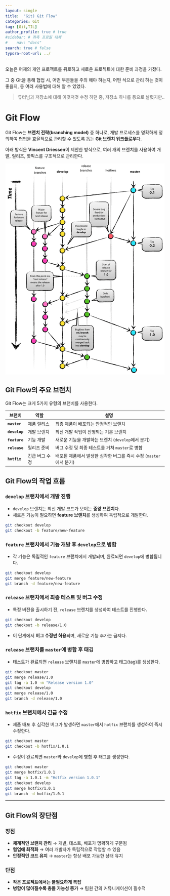 ```yaml
---
layout: single
title:  "Git) Git Flow"
categories: Git
tag: [Git,TIL]
author_profile: true # true
#sidebar: # 좌측 프로필 대체
#    nav: "docs"
search: true # false
typora-root-url: ../
---
```


오늘은 어제의 개인 프로젝트를 뒤로하고 새로운 프로젝트에 대한 준비 과정을 가졌다.

그 중 Git을 통해 협업 시, 어떤 부분들을 주의 해야 하는지, 어떤 식으로 관리 하는 것이 좋을지, 등 여러 사용법에 대해 알 수 있었다.

> 튜터님과 저장소에 대해 이것저것 수정 하던 중, 저장소 하나를 통으로 날렸지만..



# Git Flow

Git Flow는 **브랜치 전략(branching model)** 중 하나로, 개발 프로세스를 명확하게 정의하여 협업을 효율적으로 관리할 수 있도록 돕는 **Git 브랜치 워크플로우**다.

아래 방식은 **Vincent Driessen**이 제안한 방식으로, 여러 개의 브랜치를 사용하여 개발, 릴리즈, 핫픽스를 구조적으로 관리한다.

![img](/images/2025-02-06-0021/img.png)

## **Git Flow의 주요 브랜치**

Git Flow는 크게 5가지 유형의 브랜치를 사용한다.

| 브랜치        | 역할           | 설명                                                         |
| ------------- | -------------- | ------------------------------------------------------------ |
| **`master`**  | 제품 릴리스    | 최종 제품이 배포되는 안정적인 브랜치                         |
| **`develop`** | 개발 브랜치    | 최신 개발 작업이 진행되는 기본 브랜치                        |
| **`feature`** | 기능 개발      | 새로운 기능을 개발하는 브랜치 (`develop`에서 분기)           |
| **`release`** | 릴리즈 준비    | 버그 수정 및 최종 테스트를 거쳐 `master`로 병합              |
| **`hotfix`**  | 긴급 버그 수정 | 배포된 제품에서 발생한 심각한 버그를 즉시 수정 (`master`에서 분기) |



## **Git Flow의 작업 흐름**

### `develop` 브랜치에서 개발 진행

- `develop` 브랜치는 최신 개발 코드가 모이는 **중앙 브랜치**다.
- 새로운 기능이 필요하면 **feature 브랜치**를 생성하여 독립적으로 개발한다.

```bash
git checkout develop
git checkout -b feature/new-feature
```



### `feature` 브랜치에서 기능 개발 후 `develop`으로 병합

- 각 기능은 독립적인 `feature` 브랜치에서 개발되며, 완료되면 `develop`에 병합됩니다.

``` bash
git checkout develop
git merge feature/new-feature
git branch -d feature/new-feature
```



### **`release` 브랜치에서 최종 테스트 및 버그 수정**

- 특정 버전을 출시하기 전, `release` 브랜치를 생성하여 테스트를 진행한다.

``` bash
git checkout develop
git checkout -b release/1.0
```

- 이 단계에서 **버그 수정만 허용**되며, 새로운 기능 추가는 금지다.



### **`release` 브랜치를 `master`에 병합 후 태깅**

- 테스트가 완료되면 `release` 브랜치를 `master`에 병합하고 태그(tag)를 생성한다.

``` bash
git checkout master
git merge release/1.0
git tag -a 1.0 -m "Release version 1.0"
git checkout develop
git merge release/1.0
git branch -d release/1.0
```



### **`hotfix` 브랜치에서 긴급 수정**

- 제품 배포 후 심각한 버그가 발생하면 `master`에서 `hotfix` 브랜치를 생성하여 즉시 수정한다.

``` bash
git checkout master
git checkout -b hotfix/1.0.1
```

- 수정이 완료되면 `master`와 `develop`에 병합 후 태그를 생성한다.

``` bash
git checkout master
git merge hotfix/1.0.1
git tag -a 1.0.1 -m "Hotfix version 1.0.1"
git checkout develop
git merge hotfix/1.0.1
git branch -d hotfix/1.0.1
```

---

## Git Flow의 장단점

### **장점**

- **체계적인 브랜치 관리** → 개발, 테스트, 배포가 명확하게 구분됨
- **협업에 최적화** → 여러 개발자가 독립적으로 작업할 수 있음
- **안정적인 코드 유지** → `master`는 항상 배포 가능한 상태 유지

### **단점**

- **작은 프로젝트에서는 불필요하게 복잡** 
- **병합이 많아질수록 충돌 가능성 증가** → 팀원 간의 커뮤니케이션이 필수적

